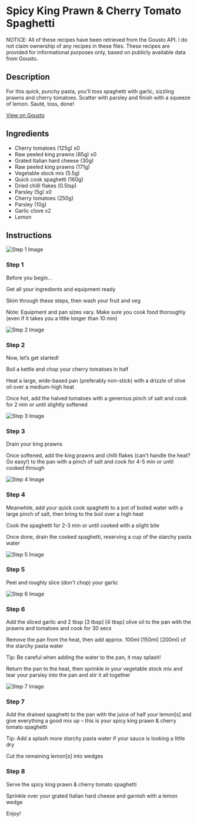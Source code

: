 # Spicy King Prawn & Cherry Tomato Spaghetti

NOTICE: All of these recipes have been retrieved from the Gousto API. I do not claim ownership of any recipes in these files. These recipes are provided for informational purposes only, based on publicly available data from Gousto.

## Description

For this quick, punchy pasta, you'll toss spaghetti with garlic, sizzling prawns and cherry tomatoes. Scatter with parsley and finish with a squeeze of lemon. Sauté, toss, done!

[View on Gousto](https://www.gousto.co.uk/recipes/cookbook/spicy-prawn-baby-plum-tomato-spaghetti)

## Ingredients

- Cherry tomatoes (125g) x0
- Raw peeled king prawns (85g) x0
- Grated Italian hard cheese (30g)
- Raw peeled king prawns (171g)
- Vegetable stock mix (5.5g)
- Quick cook spaghetti (160g)
- Dried chilli flakes (0.5tsp)
- Parsley (5g) x0
- Cherry tomatoes (250g)
- Parsley (10g)
- Garlic clove x2
- Lemon

## Instructions

![Step 1 Image](https://production-media.gousto.co.uk/cms/recipe-step-image/Admin10mm-Step-1-1668184148357-x200.jpg)

### Step 1

Before you begin...

Get all your ingredients and equipment ready

Skim through these steps, then wash your fruit and veg

Note: Equipment and pan sizes vary. Make sure you cook food thoroughly (even if it takes you a little longer than 10 min)

![Step 2 Image](https://production-media.gousto.co.uk/cms/recipe-step-image/Step-2-1668184225861-x200.jpg)

### Step 2

Now, let’s get started!

Boil a kettle and chop your cherry tomatoes in half

Heat a large, wide-based pan (preferably non-stick) with a drizzle of olive oil over a medium-high heat

Once hot, add the halved tomatoes with a generous pinch of salt and cook for 2 min or until slightly softened

![Step 3 Image](https://production-media.gousto.co.uk/cms/recipe-step-image/Step-3-1668184229768-x200.jpg)

### Step 3

Drain your king prawns

Once softened, add the king prawns and chilli flakes (can't handle the heat? Go easy!) to the pan with a pinch of salt and cook for 4-5 min or until cooked through

![Step 4 Image](https://production-media.gousto.co.uk/cms/recipe-step-image/Step-4-1668184233859-x200.jpg)

### Step 4

Meanwhile, add your quick cook spaghetti to a pot of boiled water with a large pinch of salt, then bring to the boil over a high heat

Cook the spaghetti for 2-3 min or until cooked with a slight bite

Once done, drain the cooked spaghetti, reserving a cup of the starchy pasta water

![Step 5 Image](https://production-media.gousto.co.uk/cms/recipe-step-image/Step-5-copy-1651597069270-x200.jpg)

### Step 5

Peel and roughly slice (don't chop) your garlic

![Step 6 Image](https://production-media.gousto.co.uk/cms/recipe-step-image/Step-6-copy-1651597084568-x200.jpg)

### Step 6

Add the sliced garlic and 2 tbsp <span class="text-purple">[3 tbsp] </span><span class="text-danger">[4 tbsp]</span> olive oil to the pan with the prawns and tomatoes and cook for 30 secs

Remove the pan from the heat, then add approx. 100ml <span class="text-purple">[150ml]</span> <span class="text-danger">[200ml]</span> of the starchy pasta water

Tip: Be careful when adding the water to the pan, it may splash!

Return the pan to the heat, then sprinkle in your vegetable stock mix and tear your parsley into the pan and stir it all together

![Step 7 Image](https://production-media.gousto.co.uk/cms/recipe-step-image/Step-7-copy-1651597096427-x200.jpg)

### Step 7

Add the drained spaghetti to the pan with the juice of half your lemon[s] and give everything a good mix up – this is your spicy king prawn & cherry tomato spaghetti

Tip: Add a splash more starchy pasta water if your sauce is looking a little dry

Cut the remaining lemon[s] into wedges

### Step 8

Serve the spicy king prawn & cherry tomato spaghetti

Sprinkle over your grated Italian hard cheese and garnish with a lemon wedge

Enjoy!

